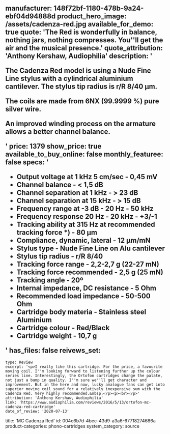 manufacturer: 148f72bf-1180-478b-9a24-ebf04d94888d
product_hero_image: /assets/cadenza-red.jpg
available_for_demo: true
quote: 'The Red is wonderfully in balance, nothing jars, nothing compresses. You''ll get the air and the musical presence.'
quote_attribution: 'Anthony Kershaw, Audiophilia'
description: '<p>The Cadenza Red model is using a Nude Fine Line stylus with a cylindrical aluminium cantilever. The stylus tip radius is r/R 8/40 µm.</p><p>The coils are made from 6NX (99.9999 %) pure silver wire.</p><p>An improved winding process on the armature allows a better channel balance.</p>'
price: 1379
show_price: true
available_to_buy_online: false
monthly_featuree: false
specs: '<ul><li>Output voltage at 1 kHz 5 cm/sec - 0,45 mV<br></li><li>Channel balance - &lt; 1,5 dB<br></li><li>Channel separation at 1 kHz - &gt; 23 dB<br></li><li>Channel separation at 15 kHz - &gt; 15 dB<br></li><li>Frequency range at -3 dB - 20 Hz - 50 kHz<br></li><li>Frequency response 20 Hz - 20 kHz - +3/-1<br></li><li>Tracking ability at 315 Hz at recommended tracking force *) - 80 μm<br></li><li>Compliance, dynamic, lateral - 12 μm/mN<br></li><li>Stylus type - Nude Fine Line on Alu cantilever<br></li><li>Stylus tip radius - r/R 8/40<br></li><li>Tracking force range - 2,2-2,7 g (22-27 mN)<br></li><li>Tracking force recommended - 2,5 g (25 mN)<br></li><li>Tracking angle - 20º<br></li><li>Internal impedance, DC resistance - 5 Ohm<br></li><li>Recommended load impedance - 50-500 Ohm<br></li><li>Cartridge body materia - Stainless steel Aluminium<br></li><li>Cartridge colour - Red/Black<br></li><li>Cartridge weight - 10,7 g<br></li></ul>'
has_files: false
reivews_set:
  -
    type: Review
    excerpt: '<p>I really like this cartridge. For the price, a favourite moving coil. I''m looking forward to listening further up the colour series line. Interestingly, the Ortofon cartridges change the palate, not just a bump in quality. I''m sure we''ll get character and improvement. But in the here and now, lucky analogue fans can get into superior moving coil sound for a relatively inexpensive sum with the Cadenza Red. Very highly recommended.&nbsp;</p><p><br></p>'
    attribution: 'Anthony Kershaw, Audiophilia'
    link: 'https://www.audiophilia.com/reviews/2016/5/13/ortofon-mc-cadenza-red-cartridge'
    date_of_review: '2020-07-13'
title: 'MC Cadenza Red'
id: 004c6b7d-4bec-43d9-a3a6-67718274686a
product-categories: phono-cartridges
system_category: source
